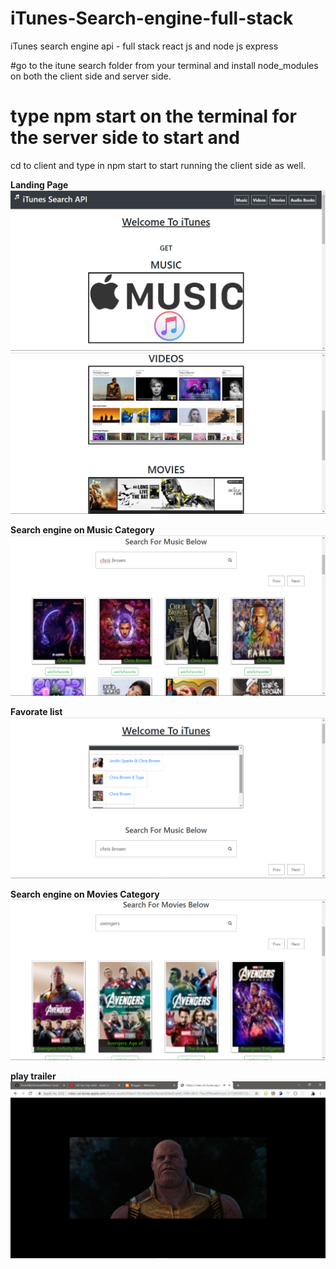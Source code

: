 # iTunes-Search-engine-full-stack
iTunes search engine api - full stack react js and node js express 

#go to the itune search folder from your terminal and 
install node_modules on both the client side and server side.

# type npm start on the terminal for the server side to start and
cd to client and type in npm start to start running the client side as well.

<b>Landing Page</b>
![](ReadMe.md/slide%20(1).png)
![](ReadMe.md/slide%20(2).png)

<b>Search engine on Music Category</b>
![](ReadMe.md/slide%20(3).png)

<b>Favorate list</b>
![](ReadMe.md/slide%20(4).png)

<b>Search engine on Movies Category</b>
![](ReadMe.md/slide%20(5).png)

<b>play trailer</b>
![](ReadMe.md/slide%20(6).png)
